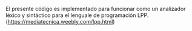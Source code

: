 El presente código es implementado para funcionar como un analizador léxico y sintáctico para el lenguale de programación LPP. (https://mediatecnica.weebly.com/lpp.html)
